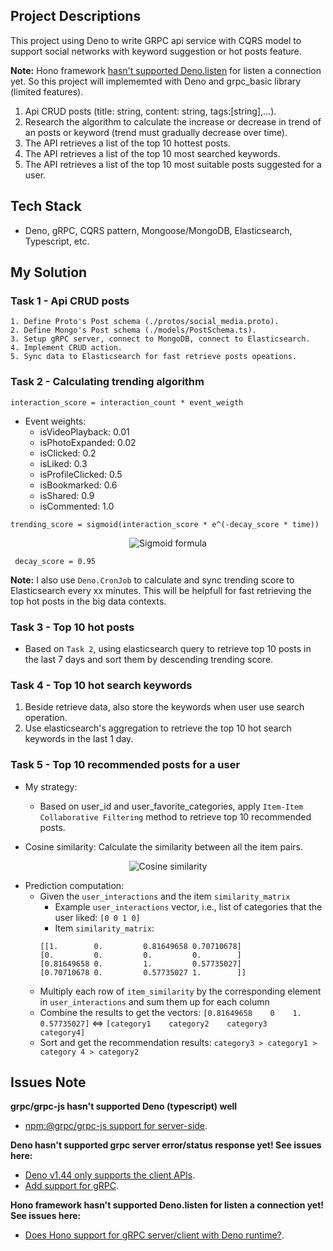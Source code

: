 ## Project Descriptions

This project using Deno to write GRPC api service with CQRS model to support social networks with keyword suggestion or hot posts feature.

**Note:** Hono framework [hasn't supported Deno.listen](#issues-note) for listen a connection yet. So this project will implememted with Deno and grpc_basic library (limited features).

1. Api CRUD posts (title: string, content: string, tags:[string],...).
2. Research the algorithm to calculate the increase or decrease in trend of an posts or keyword (trend must gradually decrease over time).
3. The API retrieves a list of the top 10 hottest posts.
4. The API retrieves a list of the top 10 most searched keywords.
5. The API retrieves a list of the top 10 most suitable posts suggested for a user.

## Tech Stack

- Deno, gRPC, CQRS pattern, Mongoose/MongoDB, Elasticsearch, Typescript, etc.

## My Solution

### Task 1 - Api CRUD posts

    1. Define Proto's Post schema (./protos/social_media.proto).
    2. Define Mongo's Post schema (./models/PostSchema.ts).
    3. Setup gRPC server, connect to MongoDB, connect to Elasticsearch.
    4. Implement CRUD action.
    5. Sync data to Elasticsearch for fast retrieve posts opeations.

### Task 2 - Calculating trending algorithm

` interaction_score = interaction_count * event_weigth `

- Event weights:
    - isVideoPlayback: 0.01
    - isPhotoExpanded: 0.02
    - isClicked: 0.2
    - isLiked: 0.3
    - isProfileClicked: 0.5
    - isBookmarked: 0.6
    - isShared: 0.9
    - isCommented: 1.0

` trending_score = sigmoid(interaction_score * e^(-decay_score * time)) `

<p align="center">
  <img src="https://quicklatex.com/cache3/96/ql_d72477ac525b24f61f1b62fd2acf6596_l3.png" alt="Sigmoid formula"/>
</p>

``` decay_score = 0.95```

**Note:** I also use `Deno.CronJob` to calculate and sync trending score to  Elasticsearch every xx minutes. This will be helpfull for fast retrieving the top hot posts in the big data contexts.

### Task 3 - Top 10 hot posts

- Based on `Task 2`, using elasticsearch query to retrieve top 10 posts in the last 7 days and sort them by descending trending score.

### Task 4 - Top 10 hot search keywords

1. Beside retrieve data, also store the keywords when user use search operation.
2. Use elasticsearch's aggregation to retrieve the top 10 hot search keywords in the last 1 day.

### Task 5 - Top 10 recommended posts for a user

- My strategy:
    - Based on user_id and user_favorite_categories, apply `Item-Item Collaborative Filtering` method to retrieve top 10 recommended posts.


- Cosine similarity: Calculate the similarity between all the item pairs.

<!-- ![Cosine similarity!](https://miro.medium.com/v2/resize:fit:1022/1*-0AjCAVpOI50XySKLCt_Bg.png) -->

<p align="center">
  <img src="https://miro.medium.com/v2/resize:fit:1022/1*-0AjCAVpOI50XySKLCt_Bg.png" alt="Cosine similarity"/>
</p>

- Prediction computation:
    - Given the `user_interactions` and the item `similarity_matrix`
        - Example `user_interactions` vector, i.e., list of categories that the user liked: ```[0 0 1 0]```
        - Item `similarity_matrix`:
        ```
        [[1.        0.         0.81649658 0.70710678]
        [0.         0.         0.         0.        ]
        [0.81649658 0.         1.         0.57735027]
        [0.70710678 0.         0.57735027 1.        ]]
        ```
    - Multiply each row of `item_similarity` by the corresponding element in `user_interactions` and sum them up for each column
    - Combine the results to get the vectors:  ```[0.81649658    0    1.    0.57735027]``` <=> ```[category1    category2    category3    category4]```
    - Sort and get the recommendation results: ```category3 > category1 > category 4 > category2```
    <!-- - Making Recommendations
    - ![Prediction computation!](https://quicklatex.com/cache3/cf/ql_c29dcade44fd0c18bd9a990406d05ccf_l3.png) -->

## Issues Note

**grpc/grpc-js hasn't supported Deno (typescript) well**
- [npm:@grpc/grpc-js support for server-side](https://github.com/denoland/deno/issues/23714).

**Deno hasn't supported grpc server error/status response yet! See issues here:** 
- [Deno v1.44 only supports the client APIs](https://github.com/denoland/deno/issues/23714).
- [Add support for gRPC](https://github.com/denoland/deno/issues/3326).

**Hono framework hasn't supported Deno.listen for listen a connection yet! See issues here:**
- [Does Hono support for gRPC server/client with Deno runtime?](https://github.com/orgs/honojs/discussions/2903).